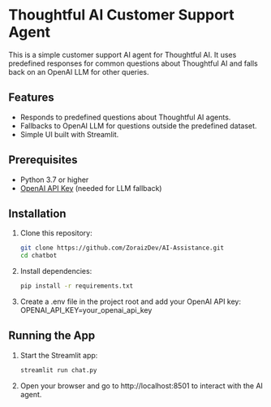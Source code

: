 # Thoughtful AI Customer Support Agent

This is a simple customer support AI agent for Thoughtful AI. It uses predefined responses for common questions about Thoughtful AI and falls back on an OpenAI LLM for other queries.

## Features
- Responds to predefined questions about Thoughtful AI agents.
- Fallbacks to OpenAI LLM for questions outside the predefined dataset.
- Simple UI built with Streamlit.

## Prerequisites

- Python 3.7 or higher
- [OpenAI API Key](https://platform.openai.com/signup) (needed for LLM fallback)

## Installation

1. Clone this repository:
   ```bash
   git clone https://github.com/ZoraizDev/AI-Assistance.git
   cd chatbot

2. Install dependencies:
   ```bash
   pip install -r requirements.txt

4. Create a .env file in the project root and add your OpenAI API key:
   OPENAI_API_KEY=your_openai_api_key
## Running the App

1. Start the Streamlit app:
   ```bash
   streamlit run chat.py
2. Open your browser and go to http://localhost:8501 to interact with the AI agent.

